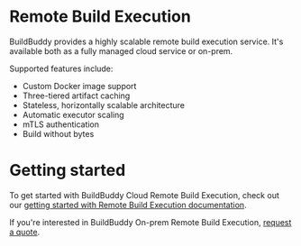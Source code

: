<!--
{
  "name": "Remote Build Execution",
  "category": "5f18d21935ec3867907dda03",
  "priority": 1000
}
-->
# Remote Build Execution

BuildBuddy provides a highly scalable remote build execution service. It's available both as a fully managed cloud service or on-prem.

Supported features include:
- Custom Docker image support
- Three-tiered artifact caching
- Stateless, horizontally scalable architecture
- Automatic executor scaling
- mTLS authentication
- Build without bytes

# Getting started

To get started with BuildBuddy Cloud Remote Build Execution, check out our [getting started with Remote Build Execution documentation](rbe-setup.md).

If you're interested in BuildBuddy On-prem Remote Build Execution, [request a quote](https://www.buildbuddy.io/request-quote).